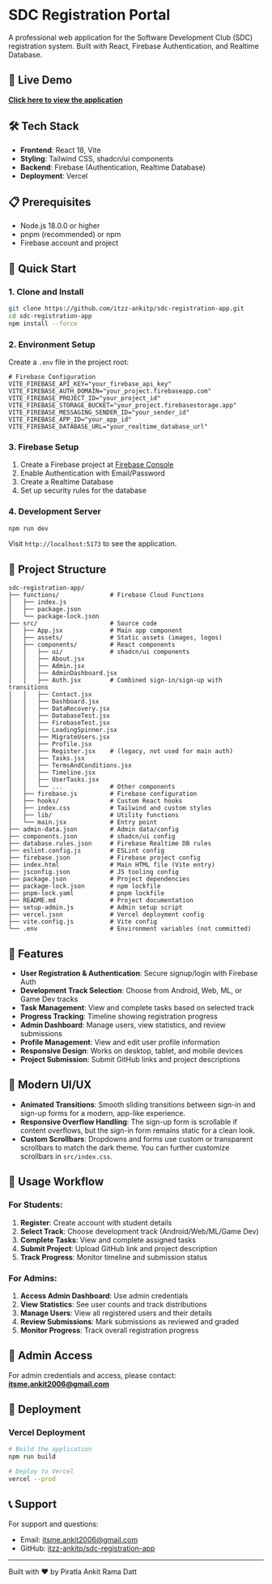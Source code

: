 # SDC Registration Portal

A professional web application for the Software Development Club (SDC) registration system. Built with React, Firebase Authentication, and Realtime Database.

## 🚀 Live Demo

**[Click here to view the application](https://sdc-registration-app.vercel.app)**

## 🛠 Tech Stack

- **Frontend**: React 18, Vite
- **Styling**: Tailwind CSS, shadcn/ui components
- **Backend**: Firebase (Authentication, Realtime Database)
- **Deployment**: Vercel

## 📋 Prerequisites

- Node.js 18.0.0 or higher
- pnpm (recommended) or npm
- Firebase account and project

## 🚀 Quick Start

### 1. Clone and Install

```bash
git clone https://github.com/itzz-ankitp/sdc-registration-app.git
cd sdc-registration-app
npm install --force
```

### 2. Environment Setup

Create a `.env` file in the project root:

```env
# Firebase Configuration
VITE_FIREBASE_API_KEY="your_firebase_api_key"
VITE_FIREBASE_AUTH_DOMAIN="your_project.firebaseapp.com"
VITE_FIREBASE_PROJECT_ID="your_project_id"
VITE_FIREBASE_STORAGE_BUCKET="your_project.firebasestorage.app"
VITE_FIREBASE_MESSAGING_SENDER_ID="your_sender_id"
VITE_FIREBASE_APP_ID="your_app_id"
VITE_FIREBASE_DATABASE_URL="your_realtime_database_url"
```

### 3. Firebase Setup

1. Create a Firebase project at [Firebase Console](https://console.firebase.google.com/)
2. Enable Authentication with Email/Password
3. Create a Realtime Database
4. Set up security rules for the database

### 4. Development Server

```bash
npm run dev
```

Visit `http://localhost:5173` to see the application.

## 📁 Project Structure

```
sdc-registration-app/
├── functions/              # Firebase Cloud Functions
│   ├── index.js
│   ├── package.json
│   └── package-lock.json
├── src/                    # Source code
│   ├── App.jsx             # Main app component
│   ├── assets/             # Static assets (images, logos)
│   ├── components/         # React components
│   │   ├── ui/             # shadcn/ui components
│   │   ├── About.jsx
│   │   ├── Admin.jsx
│   │   ├── AdminDashboard.jsx
│   │   ├── Auth.jsx        # Combined sign-in/sign-up with transitions
│   │   ├── Contact.jsx
│   │   ├── Dashboard.jsx
│   │   ├── DataRecovery.jsx
│   │   ├── DatabaseTest.jsx
│   │   ├── FirebaseTest.jsx
│   │   ├── LoadingSpinner.jsx
│   │   ├── MigrateUsers.jsx
│   │   ├── Profile.jsx
│   │   ├── Register.jsx    # (legacy, not used for main auth)
│   │   ├── Tasks.jsx
│   │   ├── TermsAndConditions.jsx
│   │   ├── Timeline.jsx
│   │   ├── UserTasks.jsx
│   │   └── ...             # Other components
│   ├── firebase.js         # Firebase configuration
│   ├── hooks/              # Custom React hooks
│   ├── index.css           # Tailwind and custom styles
│   ├── lib/                # Utility functions
│   └── main.jsx            # Entry point
├── admin-data.json         # Admin data/config
├── components.json         # shadcn/ui config
├── database.rules.json     # Firebase Realtime DB rules
├── eslint.config.js        # ESLint config
├── firebase.json           # Firebase project config
├── index.html              # Main HTML file (Vite entry)
├── jsconfig.json           # JS tooling config
├── package.json            # Project dependencies
├── package-lock.json       # npm lockfile
├── pnpm-lock.yaml          # pnpm lockfile
├── README.md               # Project documentation
├── setup-admin.js          # Admin setup script
├── vercel.json             # Vercel deployment config
├── vite.config.js          # Vite config
└── .env                    # Environment variables (not committed)
```

## 🎯 Features

- **User Registration & Authentication**: Secure signup/login with Firebase Auth
- **Development Track Selection**: Choose from Android, Web, ML, or Game Dev tracks
- **Task Management**: View and complete tasks based on selected track
- **Progress Tracking**: Timeline showing registration progress
- **Admin Dashboard**: Manage users, view statistics, and review submissions
- **Profile Management**: View and edit user profile information
- **Responsive Design**: Works on desktop, tablet, and mobile devices
- **Project Submission**: Submit GitHub links and project descriptions

## 🎨 Modern UI/UX

- **Animated Transitions**: Smooth sliding transitions between sign-in and sign-up forms for a modern, app-like experience.
- **Responsive Overflow Handling**: The sign-up form is scrollable if content overflows, but the sign-in form remains static for a clean look.
- **Custom Scrollbars**: Dropdowns and forms use custom or transparent scrollbars to match the dark theme. You can further customize scrollbars in `src/index.css`.

## 🔄 Usage Workflow

### For Students:
1. **Register**: Create account with student details
2. **Select Track**: Choose development track (Android/Web/ML/Game Dev)
3. **Complete Tasks**: View and complete assigned tasks
4. **Submit Project**: Upload GitHub link and project description
5. **Track Progress**: Monitor timeline and submission status

### For Admins:
1. **Access Admin Dashboard**: Use admin credentials
2. **View Statistics**: See user counts and track distributions
3. **Manage Users**: View all registered users and their details
4. **Review Submissions**: Mark submissions as reviewed and graded
5. **Monitor Progress**: Track overall registration progress

## 🔐 Admin Access

For admin credentials and access, please contact: **itsme.ankit2006@gmail.com**

## 🚀 Deployment

### Vercel Deployment

```bash
# Build the application
npm run build

# Deploy to Vercel
vercel --prod
```

## 📞 Support

For support and questions:
- Email: itsme.ankit2006@gmail.com
- GitHub: [itzz-ankitp/sdc-registration-app](https://github.com/itzz-ankitp/sdc-registration-app)

---

Built with ❤️ by Piratla Ankit Rama Datt

